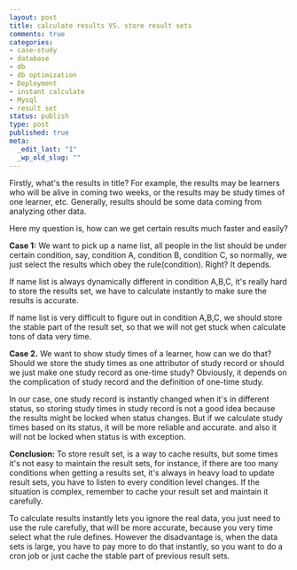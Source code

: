 ```yaml
--- 
layout: post
title: calculate results VS. store result sets
comments: true
categories:
- case-study
- database
- db
- db optimization
- Deployment
- instant calculate
- Mysql
- result set
status: publish
type: post
published: true
meta: 
  _edit_last: "1"
  _wp_old_slug: ""
---
```

Firstly, what's the results in title? For example, the results may be learners who will be alive in coming two weeks, or the results may be study times of one learner, etc. Generally, results should be some data coming from analyzing other data.

Here my question is, how can we get certain results much faster and easily?

<strong>Case 1:</strong>
We want to pick up a name list, all people in the list should be under certain condition, say, condition A, condition B, condition C, so normally, we just select the results which obey the rule(condition). Right? It depends.

If name list is always dynamically different in condition A,B,C, it's really hard to store the results set, we have to calculate instantly to make sure the results is accurate.

If name list is very difficult to figure out in condition A,B,C, we should store the stable part of the result set, so that we will not get stuck when calculate tons of data very time.

<strong>Case 2.</strong>
We want to show study times of a learner, how can we do that? Should we store the study times as one attributor of study record or should we just make one study record as one-time study? Obviously, it depends on the complication of study record and the definition of one-time study. 

In our case, one study record is instantly changed when it's in different status, so storing study times in study record is not a good idea because the results might be locked when status changes. But if we calculate study times based on its status, it will be more reliable and accurate. and also it will not be locked when status is with exception.

<strong>Conclusion:</strong>
To store result set, is a way to cache results, but some times it's not easy to maintain the result sets, for instance, if there are too many conditions when getting a results set, it's always in heavy load to update result sets, you have to listen to every condition level changes. If the situation is complex, remember to cache your result set and maintain it carefully.

To calculate results instantly lets you ignore the real data, you just need to use the rule carefully, that will be more accurate, because you very time select what the rule defines. However the disadvantage is, when the data sets is large, you have to pay more to do that instantly, so you want to do a cron job or just cache the stable part of previous result sets.  
